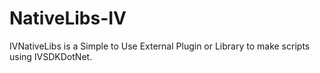 # NativeLibs-IV
IVNativeLibs is a Simple to Use External Plugin or Library to make scripts using IVSDKDotNet.
